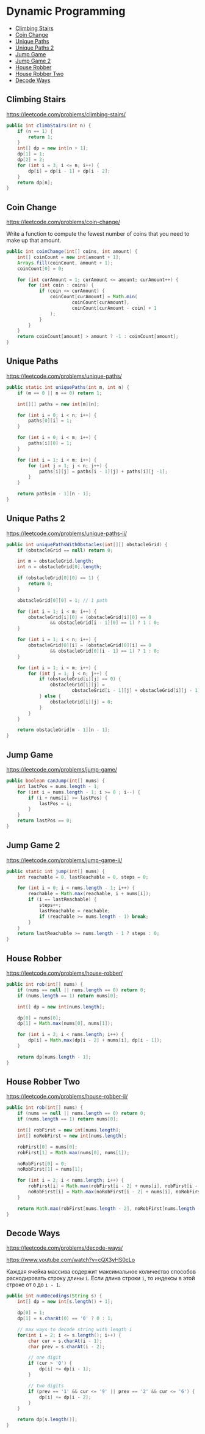 # Dynamic Programming

+ [Climbing Stairs](#climbing-stairs)
+ [Coin Change](#coin-change)
+ [Unique Paths](#unique-paths)
+ [Unique Paths 2](#unique-paths-ii)
+ [Jump Game](#jump-game)
+ [Jump Game 2](#jump-game-ii)
+ [House Robber](#house-robber)
+ [House Robber Two](#house-robber-two)
+ [Decode Ways](#decode-ways)

## Climbing Stairs

https://leetcode.com/problems/climbing-stairs/

```java
public int climbStairs(int n) {
    if (n == 1) {
        return 1;
    }
    int[] dp = new int[n + 1];
    dp[1] = 1;
    dp[2] = 2;
    for (int i = 3; i <= n; i++) {
        dp[i] = dp[i - 1] + dp[i - 2];
    }
    return dp[n];
}
```

## Coin Change

https://leetcode.com/problems/coin-change/

Write a function to compute the fewest number of coins that you need to make up that amount.

```java
public int coinChange(int[] coins, int amount) {
    int[] coinCount = new int[amount + 1];
    Arrays.fill(coinCount, amount + 1);
    coinCount[0] = 0;

    for (int curAmount = 1; curAmount <= amount; curAmount++) {
        for (int coin : coins) {
            if (coin <= curAmount) {
                coinCount[curAmount] = Math.min(
                        coinCount[curAmount],
                        coinCount[curAmount - coin] + 1
                );
            }
        }
    }
    return coinCount[amount] > amount ? -1 : coinCount[amount];
}
```

## Unique Paths

https://leetcode.com/problems/unique-paths/

```java
public static int uniquePaths(int m, int n) {
    if (m == 0 || n == 0) return 1;

    int[][] paths = new int[m][n];

    for (int i = 0; i < n; i++) {
        paths[0][i] = 1;
    }

    for (int i = 0; i < m; i++) {
        paths[i][0] = 1;
    }

    for (int i = 1; i < m; i++) {
        for (int j = 1; j < n; j++) {
            paths[i][j] = paths[i - 1][j] + paths[i][j -1];
        }
    }

    return paths[m - 1][n - 1];
}
```

## Unique Paths 2

https://leetcode.com/problems/unique-paths-ii/

```java
public int uniquePathsWithObstacles(int[][] obstacleGrid) {
    if (obstacleGrid == null) return 0;

    int m = obstacleGrid.length;
    int n = obstacleGrid[0].length;

    if (obstacleGrid[0][0] == 1) {
        return 0;
    }

    obstacleGrid[0][0] = 1; // 1 path

    for (int i = 1; i < m; i++) {
        obstacleGrid[i][0] = (obstacleGrid[i][0] == 0
                && obstacleGrid[i - 1][0] == 1) ? 1 : 0;
    }

    for (int i = 1; i < n; i++) {
        obstacleGrid[0][i] = (obstacleGrid[0][i] == 0
                && obstacleGrid[0][i - 1] == 1) ? 1 : 0;
    }

    for (int i = 1; i < m; i++) {
        for (int j = 1; j < n; j++) {
            if (obstacleGrid[i][j] == 0) {
                obstacleGrid[i][j] =
                        obstacleGrid[i - 1][j] + obstacleGrid[i][j - 1];
            } else {
                obstacleGrid[i][j] = 0;
            }
        }
    }

    return obstacleGrid[m - 1][n - 1];
}
```

## Jump Game

https://leetcode.com/problems/jump-game/

```java
public boolean canJump(int[] nums) {
    int lastPos = nums.length - 1;
    for (int i = nums.length - 1; i >= 0 ; i--) {
        if (i + nums[i] >= lastPos) {
            lastPos = i;
        }
    }
    return lastPos == 0;
}
```

## Jump Game 2

https://leetcode.com/problems/jump-game-ii/

```java
public static int jump(int[] nums) {
    int reachable = 0, lastReachable = 0, steps = 0;

    for (int i = 0; i < nums.length - 1; i++) {
        reachable = Math.max(reachable, i + nums[i]);
        if (i == lastReachable) {
            steps++;
            lastReachable = reachable;
            if (reachable >= nums.length - 1) break;
        }
    }
    return lastReachable >= nums.length - 1 ? steps : 0;
}
```

## House Robber

https://leetcode.com/problems/house-robber/

```java
public int rob(int[] nums) {
    if (nums == null || nums.length == 0) return 0;
    if (nums.length == 1) return nums[0];

    int[] dp = new int[nums.length];

    dp[0] = nums[0];
    dp[1] = Math.max(nums[0], nums[1]);

    for (int i = 2; i < nums.length; i++) {
        dp[i] = Math.max(dp[i - 2] + nums[i], dp[i - 1]);
    }

    return dp[nums.length - 1];
}
```

## House Robber Two

https://leetcode.com/problems/house-robber-ii/

```java
public int rob(int[] nums) {
    if (nums == null || nums.length == 0) return 0;
    if (nums.length == 1) return nums[0];

    int[] robFirst = new int[nums.length];
    int[] noRobFirst = new int[nums.length];

    robFirst[0] = nums[0];
    robFirst[1] = Math.max(nums[0], nums[1]);

    noRobFirst[0] = 0;
    noRobFirst[1] = nums[1];

    for (int i = 2; i < nums.length; i++) {
        robFirst[i] = Math.max(robFirst[i - 2] + nums[i], robFirst[i - 1]);
        noRobFirst[i] = Math.max(noRobFirst[i - 2] + nums[i], noRobFirst[i - 1]);
    }

    return Math.max(robFirst[nums.length - 2], noRobFirst[nums.length - 1]);
}
```

## Decode Ways

https://leetcode.com/problems/decode-ways/

https://www.youtube.com/watch?v=cQX3yHS0cLo

Каждая ячейка массива содержит максимальное количество способов раскодировать строку длины `i`. Если длина строки `i`, то индексы в этой строке от `0` до `i - 1`. 

```java
public int numDecodings(String s) {
    int[] dp = new int[s.length() + 1];

    dp[0] = 1;
    dp[1] = s.charAt(0) == '0' ? 0 : 1;

    // max ways to decode string with length i
    for(int i = 2; i <= s.length(); i++) {
        char cur = s.charAt(i - 1);
        char prev = s.charAt(i - 2);

        // one digit
        if (cur > '0') {
            dp[i] += dp[i - 1];
        }

        // two digits
        if (prev == '1' && cur <= '9' || prev == '2' && cur <= '6') {
            dp[i] += dp[i - 2];
        }
    }

    return dp[s.length()];
}
```
